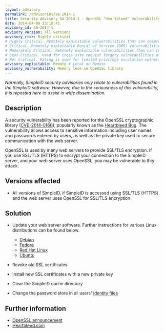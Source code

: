 ```yaml
---
layout: advisory
permalink: /advisories/sa-2014-1
title: Security Advisory SA-2014-1 - OpenSSL "Heartbleed" vulnerability (CVE-2014-0160)
date: 2014-04-09 23:18:43
advisory_id: SA-2014-1
advisory_version: all versions
advisory_risk: Highly critical
# Highly Critical. Remotely exploitable vulnerabilities that can compromise the system. Interaction is not normally required for this exploit to be successful. Exploits have occurred to systems. Includes: Local file inclusion on Windows, Impersonation, privilege escalation
# Critical. Remotely exploitable Denial of Service (DOS) vulnerabilities that can compromise the system but do require user interaction. Vulnerabilities that allow may allow anonymous users (i.e. users not registered at the site) to log in as a site user or take administrative actions. Interaction (such as an administrator viewing a particular page) may be required for this exploit to be successful, or in cases where interaction is not required (such as CSRF) the exploit causes only minor damage. Includes: OpenID impersonation, SQL injection
# Moderately Critical. Remotely exploitable vulnerabilities than can compromise the system. Interaction (such as an administrator viewing a particular page) is required for this exploit to be successful. Exploits have not yet occurred on systems when vulnerability was disclosed. The exploit requires the user to be registered at the site and have some non-default permission, such as creating content. Includes: Cross Site Scripting, Access bypass
# Less Critical. Used for cross-site request forgery vulnerabilities as well as privilege escalation vulnerabilities which require complex chains of events. This rating also includes vulnerabilities which might expose sensitive data to local users. Includes: Session fixation, Cross site request forgery
# Not Critical. Rating is used for limited privilege escalation vulnerabilities and locally Denial of Service (DOS) vulnerabilities. Include: Access bypass
advisory_exploitable: Remote # Local or Remote 
advisory_vulnerability: Memory leak in OpenSSL library
---
```


*Normally, SimpleID security advisories only relate to vulnerabilities found in the SimpleID software.  However, due to the seriousness of this vulnerability, it is reposted here to assist in wide dissemination.*

## Description

A security vulnerability has been reported for the OpenSSL cryptographic library ([CVE-2014-0160](https://www.openssl.org/news/secadv_20140407.txt)), popularly known as the [Heartbleed Bug](http://heartbleed.com/).  The vulnerability allows access to sensitive information including user names and passwords entered by users, as well as the private key used to secure communication with the web server.

OpenSSL is used by many web servers to provide SSL/TLS encryption.  If you use SSL/TLS (HTTPS) to encrypt your connection to the SimpleID server, and your web server uses OpenSSL, you may be vulnerable to this attack.

## Versions affected

 * All versions of SimpleID, if SimpleID is accessed using SSL/TLS (HTTPS) and the web server uses OpenSSL for SSL/TLS encryption

## Solution

- Update your web server software.  Further instructions for various Linux distributions can be found below.

    - [Debian](http://www.debian.org/security/2014/dsa-2896)
    - [Fedora](http://fedoramagazine.org/update-on-cve-2014-0160-aka-heartbleed/)
    - [Red Hat Linux](https://rhn.redhat.com/errata/RHSA-2014-0376.html)
    - [Ubuntu](http://www.ubuntu.com/usn/usn-2165-1/)

- Revoke old SSL certificates

- Install new SSL certificates with a new private key

- Clear the SimpleID cache directory

- Change the password store in all users' [identity files](/documentation/getting-started/setting-identity/identity-files)

## Further information

- [OpenSSL announcement](https://www.openssl.org/news/secadv_20140407.txt)
- [Heartbleed.com](http://heartbleed.com/)